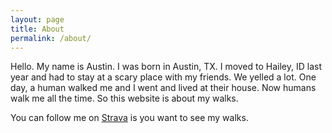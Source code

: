 ```yaml
---
layout: page
title: About
permalink: /about/
---
```


Hello. My name is Austin. I was born in Austin, TX. I moved to Hailey, ID last year and had to stay at a scary place with my friends. We yelled a lot. One day, a human walked me and I went and lived at their house. Now humans walk me all the time. So this website is about my walks. 

You can follow me on [Strava](https://www.strava.com/athletes/52261782) is you want to see my walks. 
